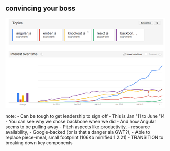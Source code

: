 ##  convincing your boss

![Angular gaining popularity](img/angular-popularity.png)

note:
    - Can be tough to get leadership to sign off
    - This is Jan '11 to June '14
    - You can see why we chose backbone when we did
    - And how Angular seems to be pulling away
    - Pitch aspects like productivity,
    - resource availability,
    - Google-backed (or is that a danger ala GWT?),
    - Able to replace piece-meal, small footprint (106Kb minified 1.2.21)
    - TRANSITION to breaking down key components

